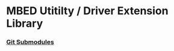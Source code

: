 # MBED Utitilty / Driver Extension Library

### [Git Submodules](https://git-scm.com/book/en/v2/Git-Tools-Submodules)